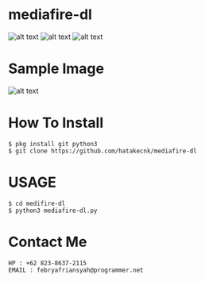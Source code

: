 # mediafire-dl

![alt text](https://img.shields.io/badge/Coded-xNot_Found-blue.svg)
![alt text](https://img.shields.io/badge/Size-160.4KB-yellow.svg)
![alt text](https://img.shields.io/badge/Python-2.7-green.svg)

# Sample Image
![alt text](https://raw.githubusercontent.com/hatakecnk/hatakecnk.github.io/master/IMG_20190922_080300.jpg)

# How To Install
```
$ pkg install git python3
$ git clone https://github.com/hatakecnk/mediafire-dl
```

# USAGE
```
$ cd medifire-dl
$ python3 mediafire-dl.py
```

# Contact Me
```
HP : +62 823-8637-2115
EMAIL : febryafriansyah@programmer.net
```
